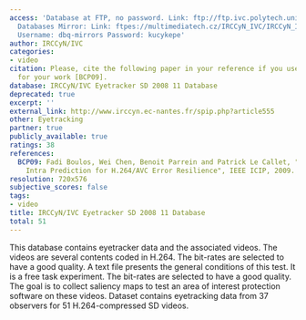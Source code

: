 ```yaml
---
access: 'Database at FTP, no password. Link: ftp://ftp.ivc.polytech.univ-nantes.fr/IRCCyN_IVC_Eyetracker_2008_11/  Qualinet
  Databases Mirror: Link: ftpes://multimediatech.cz/IRCCyN_IVC/IRCCyN_IVC_Eyetracker_2008_11
  Username: dbq-mirrors Password: kucykepe'
author: IRCCyN/IVC
categories:
- video
citation: Please, cite the following paper in your reference if you use this database
  for your work [BCP09].
database: IRCCyN/IVC Eyetracker SD 2008 11 Database
deprecated: true
excerpt: ''
external_link: http://www.irccyn.ec-nantes.fr/spip.php?article555
other: Eyetracking
partner: true
publicly_available: true
ratings: 38
references:
  BCP09: Fadi Boulos, Wei Chen, Benoit Parrein and Patrick Le Callet, "Region-of-Interest
    Intra Prediction for H.264/AVC Error Resilience", IEEE ICIP, 2009.
resolution: 720x576
subjective_scores: false
tags:
- video
title: IRCCyN/IVC Eyetracker SD 2008 11 Database
total: 51
---
```


This database contains eyetracker data and the associated videos. The videos are several contents coded in H.264. The bit-rates are selected to have a good quality. A text file presents the general conditions of this test. It is a free task experiment. The bit-rates are selected to have a good quality. The goal is to collect saliency maps to test an area of interest protection software on these videos. Dataset contains eyetracking data from 37 observers for 51 H.264-compressed SD videos.